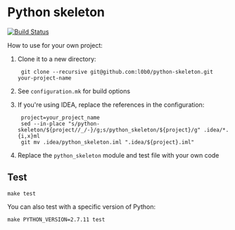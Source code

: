 Python skeleton
===

[![Build Status](https://travis-ci.org/l0b0/python-skeleton.svg)](https://travis-ci.org/l0b0/python-skeleton)

How to use for your own project:

1. Clone it to a new directory:

        git clone --recursive git@github.com:l0b0/python-skeleton.git your-project-name
1. See `configuration.mk` for build options
1. If you're using IDEA, replace the references in the configuration:

        project=your_project_name
        sed --in-place "s/python-skeleton/${project//_/-}/g;s/python_skeleton/${project}/g" .idea/*.{i,x}ml
        git mv .idea/python_skeleton.iml ".idea/${project}.iml"
1. Replace the `python_skeleton` module and test file with your own code

Test
---

    make test

You can also test with a specific version of Python:

    make PYTHON_VERSION=2.7.11 test
